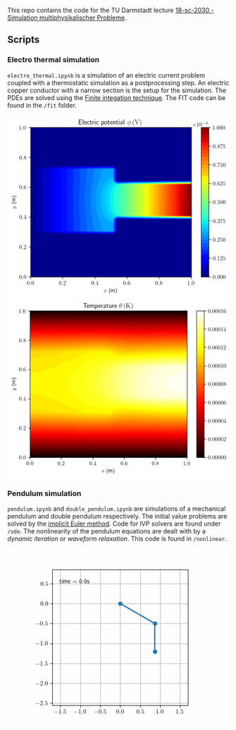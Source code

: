 This repo contains the code for the TU Darmstadt lecture [18-sc-2030 - Simulation multiphysikalischer Probleme](https://www.tucan.tu-darmstadt.de/scripts/mgrqispi.dll?APPNAME=CampusNet&PRGNAME=COURSEDETAILS&ARGUMENTS=-N749640737525148,-N000274,-N384332886947432,-N385935390323247,-N385935390316248,-N0,-N0).

## Scripts
### Electro thermal simulation
`electro_thermal.ipynb` is a simulation of an electric current problem coupled with a thermostatic simulation as a postprocessing step. An electric copper conductor with a narrow section is the setup for the simulation.
The PDEs are solved using the [Finite integation technique](https://de.wikipedia.org/wiki/Finite-Integral-Methode). The FIT code can be found in the `/fit` folder.

![](https://github.com/Devoev/multiphysics/blob/master/out/j_static.png?raw=true)
![](https://github.com/Devoev/multiphysics/blob/master/out/thermo_static.png?raw=true)

### Pendulum simulation
`pendulum.ipynb` and `double_pendulum.ipynb` are simulations of a mechanical pendulum and double pendulum respectively. The initial value problems are solved by the [implicit Euler method](https://en.wikipedia.org/wiki/Backward_Euler_method). 
Code for IVP solvers are found under `/ode`.
The nonlinearity of the pendulum equations are dealt with by a *dynamic iteration* or *waveform relaxation*. This code is found in `/nonlinear`.

![](https://github.com/Devoev/multiphysics/blob/master/out/double_pendulum.gif?raw=true)
